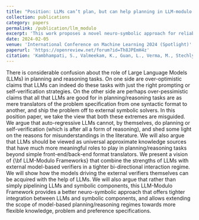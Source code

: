 ```yaml
---
title: "Position: LLMs can’t plan, but can help planning in LLM-modulo frameworks"
collection: publications
category: papers
permalink: /publication/llm_modulo
excerpt: 'This work proposes a novel neuro-symbolic approach for reliable planning with LLMs by having external model-based verifiers and critics in a bi-directional interaction regime.'
date: 2024-02-05
venue: 'International Conference on Machine Learning 2024 (Spotlight)'
paperurl: 'https://openreview.net/forum?id=Th8JPEmH4z'
citation: 'Kambhampati, S., Valmeekam, K., Guan, L., Verma, M., Stechly, K., Bhambri, S., ... & Murthy, A. B. (2024, June). Position: LLMs can’t plan, but can help planning in LLM-modulo frameworks. In Forty-first International Conference on Machine Learning.'
---
```


There is considerable confusion about the role of Large Language Models (LLMs) in planning and reasoning tasks. On one side are over-optimistic claims that LLMs can indeed do these tasks with just the right prompting or self-verification strategies. On the other side are perhaps over-pessimistic claims that all that LLMs are good for in planning/reasoning tasks are as mere translators of the problem specification from one syntactic format to another, and ship the problem off to external symbolic solvers. In this position paper, we take the view that both these extremes are misguided. We argue that auto-regressive LLMs cannot, by themselves, do planning or self-verification (which is after all a form of reasoning), and shed some light on the reasons for misunderstandings in the literature. We will also argue that LLMs should be viewed as universal approximate knowledge sources that have much more meaningful roles to play in planning/reasoning tasks beyond simple front-end/back-end format translators. We present a vision of {\bf LLM-Modulo Frameworks} that combine the strengths of LLMs with external model-based verifiers in a tighter bi-directional interaction regime. We will show how the models driving the external verifiers themselves can be acquired with the help of LLMs. We will also argue that rather than simply pipelining LLMs and symbolic components, this LLM-Modulo Framework provides a better neuro-symbolic approach that offers tighter integration between LLMs and symbolic components, and allows extending the scope of model-based planning/reasoning regimes towards more flexible knowledge, problem and preference specifications.
